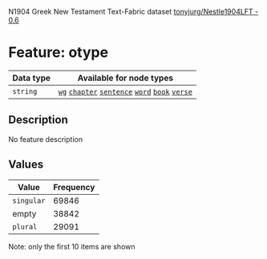 <p>N1904 Greek New Testament Text-Fabric dataset <a href="https://github.com/tonyjurg/Nestle1904LFT">tonyjurg/Nestle1904LFT - 0.6</a></p>

<h1>Feature: otype</h1>

<table>
<thead>
<tr>
  <th>Data type</th>
  <th>Available for node types</th>
</tr>
</thead>
<tbody>
<tr>
  <td><code>string</code></td>
  <td><A HREF="featurebynodetype.md#wg"><code>wg</code></A> <A HREF="featurebynodetype.md#chapter"><code>chapter</code></A> <A HREF="featurebynodetype.md#sentence"><code>sentence</code></A> <A HREF="featurebynodetype.md#word"><code>word</code></A> <A HREF="featurebynodetype.md#book"><code>book</code></A> <A HREF="featurebynodetype.md#verse"><code>verse</code></A></td>
</tr>
</tbody>
</table>

<h2>Description</h2>

<p>No feature description</p>

<h2>Values</h2>

<table>
<thead>
<tr>
  <th>Value</th>
  <th>Frequency</th>
</tr>
</thead>
<tbody>
<tr>
  <td><code>singular</code></td>
  <td>69846</td>
</tr>
<tr>
  <td>empty</td>
  <td>38842</td>
</tr>
<tr>
  <td><code>plural</code></td>
  <td>29091</td>
</tr>
</tbody>
</table>

<p>Note: only the first 10 items are shown</p>
